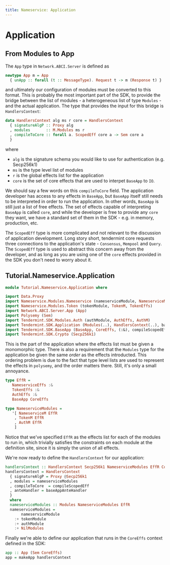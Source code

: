 ```yaml
---
title: Nameservice: Application
---
```


# Application

## From Modules to App

The `App` type in `Network.ABCI.Server` is defined as 

~~~ haskell ignore
newtype App m = App
  { unApp :: forall (t :: MessageType). Request t -> m (Response t) }
~~~

and ultimately our configuration of modules must be converted to this format. This is probably the most important part of the SDK, to provide the bridge between the list of modules - a heterogeneous list of type `Modules` - and the actual application. The type that provides the input for this bridge is `HandlersContext`:

~~~ haskell ignore
data HandlersContext alg ms r core = HandlersContext
  { signatureAlgP :: Proxy alg
  , modules       :: M.Modules ms r
  , compileToCore :: forall a. ScopedEff core a -> Sem core a
  }
~~~

where
- `alg` is the signature schema you would like to use for authentication (e.g. Secp256k1)
- `ms` is the type level list of modules
- `r` is the global effects list for the application
- `core` is the set of core effects that are used to interpet `BaseApp` to `IO`.

We should say a few words on this `compileToCore` field. The application developer has access to any effects in `BaseApp`, 
but `BaseApp` itself still needs to be interpreted in order to run the application. In other words, `BaseApp` is still just a 
list of free effects. The set of effects capable of interpreting `BaseApp` is called `core`, and while the developer is free to provide any `core` they want, we have a standard set of them in the SDK - e.g. in memory, production, etc. 

The `ScopedEff` type is more complicated and not relevant to the discussion of application development. Long story short, tendermint core requests three connections to the application's state - `Consensus`, `Mempool` and `Query`. The `ScopedEff` type is used to abstract this concern away from the developer, and as long as you are using one of the `core` effects provided in the SDK you don't need to worry about it.

## Tutorial.Nameservice.Application

~~~ haskell
module Tutorial.Nameservice.Application where

import Data.Proxy
import Nameservice.Modules.Nameservice (nameserviceModule, NameserviceM, NameserviceEffs)
import Nameservice.Modules.Token (tokenModule, TokenM, TokenEffs)
import Network.ABCI.Server.App (App)
import Polysemy (Sem)
import Tendermint.SDK.Modules.Auth (authModule, AuthEffs, AuthM)
import Tendermint.SDK.Application (Modules(..), HandlersContext(..), baseAppAnteHandler, makeApp)
import Tendermint.SDK.BaseApp (BaseApp, CoreEffs, (:&), compileScopedEff)
import Tendermint.SDK.Crypto (Secp256k1)
~~~

This is the part of the application where the effects list must be given a monomorphic type. There is also a requirement
that the `Modules` type for the application be given the same _order_ as the effects introducted. This ordering problem is due
to the fact that type level lists are used to represent the effects in `polysemy`, and the order matters there. Still, it's only a small annoyance.


~~~ haskell
type EffR =
   NameserviceEffs :&
   TokenEffs :&
   AuthEffs :&
   BaseApp CoreEffs

type NameserviceModules =
   '[ NameserviceM EffR
    , TokenM EffR
    , AuthM EffR
    ]
~~~

Notice that we've specified `EffR` as the effects list for each of the modules to run in, which trivially satisfies the constraints on each module at the definition site, since it is simply the union of all effects.

We're now ready to define the `HandlersContext` for our application:

~~~ haskell
handlersContext :: HandlersContext Secp256k1 NameserviceModules EffR CoreEffs
handlersContext = HandlersContext
  { signatureAlgP = Proxy @Secp256k1
  , modules = nameserviceModules
  , compileToCore  = compileScopedEff
  , anteHandler = baseAppAnteHandler
  }
  where
  nameserviceModules :: Modules NameserviceModules EffR
  nameserviceModules =
       nameserviceModule
    :+ tokenModule
    :+ authModule
    :+ NilModules
~~~

Finally we're able to define our application that runs in the `CoreEffs` context defined in the SDK:


~~~ haskell
app :: App (Sem CoreEffs)
app = makeApp handlersContext 
~~~
